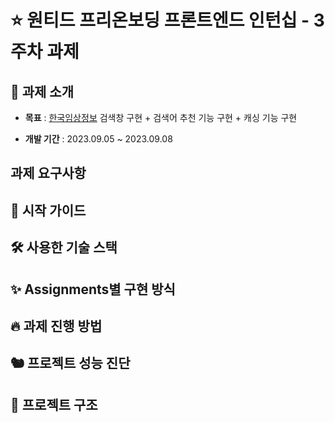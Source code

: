 # ⭐️ 원티드 프리온보딩 프론트엔드 인턴십 - 3주차 과제

## 📌 과제 소개

- **목표** : [한국임상정보](https://clinicaltrialskorea.com/) 검색창 구현 + 검색어 추천 기능 구현 + 캐싱 기능 구현

- **개발 기간** : 2023.09.05 ~ 2023.09.08

## 과제 요구사항

## 🛫 시작 가이드

## 🛠️ 사용한 기술 스택

## ✨ Assignments별 구현 방식

## 🔥 과제 진행 방법

## 🐿️ 프로젝트 성능 진단

## 🌲 프로젝트 구조

